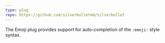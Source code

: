 ```yaml
---
type: plug
repo: https://github.com/silverbulletmd/silverbullet
---
```


The Emoji plug provides support for auto-completion of the `:emoji:` style syntax.